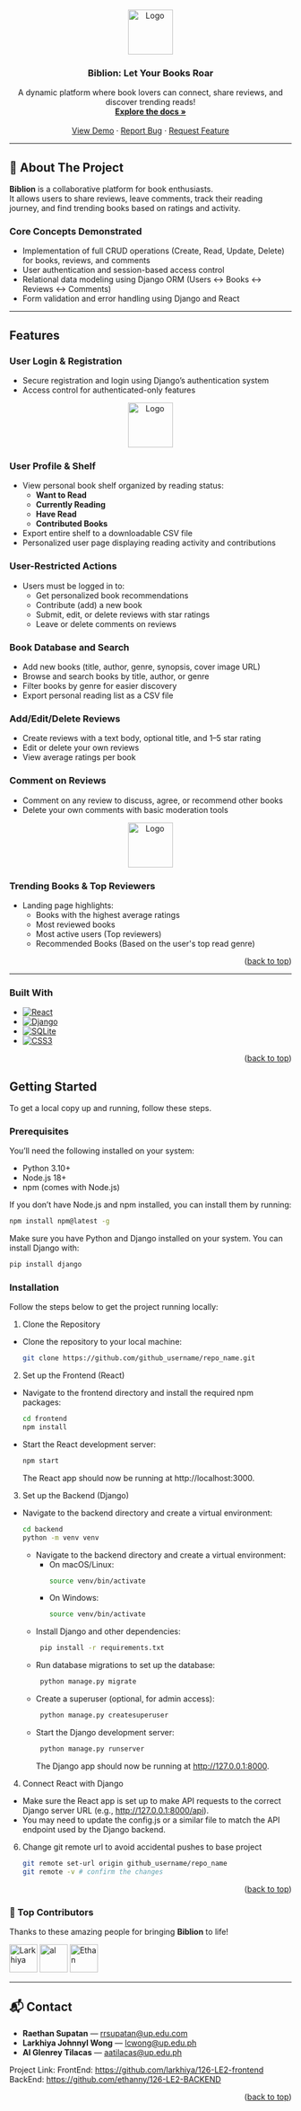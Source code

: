 

<a name="readme-top"></a>

<br />
<div align="center">
  <a href="https://github.com/larkhiya/126-LE2-frontend">
    <img src="myapp/public/logo.png" alt="Logo" width="80" height="80">
  </a>

  <h3 align="center">Biblion: Let Your Books Roar </h3>

  <p align="center">
    A dynamic platform where book lovers can connect, share reviews, and discover trending reads!
    <br />
    <a href="https://github.com/your_username/Biblion"><strong>Explore the docs »</strong></a>
    <br />
    <br />
    <a href="https://github.com/your_username/Biblion">View Demo</a>
    ·
    <a href="https://github.com/your_username/Biblion/issues">Report Bug</a>
    ·
    <a href="https://github.com/your_username/Biblion/issues">Request Feature</a>
  </p>
</div>

---


## 📖 About The Project

**Biblion** is a collaborative platform for book enthusiasts.  
It allows users to share reviews, leave comments, track their reading journey, and find trending books based on ratings and activity.

### Core Concepts Demonstrated

- Implementation of full CRUD operations (Create, Read, Update, Delete) for books, reviews, and comments
- User authentication and session-based access control
- Relational data modeling using Django ORM (Users ↔ Books ↔ Reviews ↔ Comments)
- Form validation and error handling using Django and React

---

## Features

### User Login & Registration
- Secure registration and login using Django’s authentication system
- Access control for authenticated-only features

<div align="center">
    <img src="myapp/public/myshelf.png" alt="Logo" width="80" height="80">
</div>

### User Profile & Shelf
- View personal book shelf organized by reading status:
  - **Want to Read**
  - **Currently Reading**
  - **Have Read**
  - **Contributed Books**
- Export entire shelf to a downloadable CSV file
- Personalized user page displaying reading activity and contributions

### User-Restricted Actions
- Users must be logged in to:
  - Get personalized book recommendations
  - Contribute (add) a new book
  - Submit, edit, or delete reviews with star ratings
  - Leave or delete comments on reviews

### Book Database and Search
- Add new books (title, author, genre, synopsis, cover image URL)
- Browse and search books by title, author, or genre
- Filter books by genre for easier discovery
- Export personal reading list as a CSV file

### Add/Edit/Delete Reviews
- Create reviews with a text body, optional title, and 1–5 star rating
- Edit or delete your own reviews
- View average ratings per book

### Comment on Reviews
- Comment on any review to discuss, agree, or recommend other books
- Delete your own comments with basic moderation tools


<div align="center">
    <img src="myapp/public/home.png" alt="Logo" width="80" height="80">
</div>

### Trending Books & Top Reviewers
- Landing page highlights:
  - Books with the highest average ratings
  - Most reviewed books
  - Most active users (Top reviewers)
  - Recommended Books (Based on the user's top read genre)

<p align="right">(<a href="#readme-top">back to top</a>)</p>

---

### Built With

* [![React][React.js]][React-url]
* [![Django][Django]][Django-url]
* [![SQLite][SQLite]][SQLite-url]
* [![CSS3][CSS3]][CSS3-url]

<p align="right">(<a href="#readme-top">back to top</a>)</p>


<!-- GETTING STARTED -->
## Getting Started

To get a local copy up and running, follow these steps.

### Prerequisites

You’ll need the following installed on your system:

- Python 3.10+
- Node.js 18+
- npm (comes with Node.js)

If you don’t have Node.js and npm installed, you can install them by running:
  ```sh
  npm install npm@latest -g
  ```
Make sure you have Python and Django installed on your system. You can install Django with:
  ```sh
  pip install django
  ```

### Installation

Follow the steps below to get the project running locally:

1. Clone the Repository
* Clone the repository to your local machine:
   ```sh
   git clone https://github.com/github_username/repo_name.git
   ```     
2. Set up the Frontend (React)

* Navigate to the frontend directory and install the required npm packages:
   ```sh
   cd frontend
   npm install
   ```
* Start the React development server:
   ```sh
   npm start
   ```
   The React app should now be running at http://localhost:3000.
  
3. Set up the Backend (Django)
* Navigate to the backend directory and create a virtual environment:
   ```sh
   cd backend
   python -m venv venv
   ```
  * Navigate to the backend directory and create a virtual environment:
    * On macOS/Linux:
      ```sh
      source venv/bin/activate
       ```
    * On Windows:
      ```sh
      source venv/bin/activate
       ```
  * Install Django and other dependencies:
    ```sh
     pip install -r requirements.txt
     ```
  * Run database migrations to set up the database:
    ```sh
     python manage.py migrate
     ```
  * Create a superuser (optional, for admin access):
    ```sh
     python manage.py createsuperuser
     ```
  * Start the Django development server:
    ```sh
     python manage.py runserver
     ```
    The Django app should now be running at http://127.0.0.1:8000.

4. Connect React with Django
* Make sure the React app is set up to make API requests to the correct Django server URL (e.g., http://127.0.0.1:8000/api).
* You may need to update the config.js or a similar file to match the API endpoint used by the Django backend.
      
6. Change git remote url to avoid accidental pushes to base project
   ```sh
   git remote set-url origin github_username/repo_name
   git remote -v # confirm the changes
   ```

<p align="right">(<a href="#readme-top">back to top</a>)</p>



### 👑 Top Contributors

Thanks to these amazing people for bringing **Biblion** to life!

<a href="https://github.com/larkhiya"><img src="https://avatars.githubusercontent.com/u/137350308?v=4" width="50px;" alt="Larkhiya" /></a>
<a href="https://github.com/alglenrey"><img src="https://avatars.githubusercontent.com/u/197783173?v=4&size=64" width="50px;" alt="al" /></a>
<a href="https://github.com/ethanny"><img src="https://avatars.githubusercontent.com/u/145535621?v=4" width="50px;" alt="Ethan" /></a>

---

<!-- CONTACT -->
## 📬 Contact

- **Raethan Supatan** — [rrsupatan@up.edu.com](mailto:rrsupatan@up.edu.com)
- **Larkhiya Johnnyl Wong** — [lcwong@up.edu.ph](mailto:lcwong@up.edu.ph)
- **Al Glenrey Tilacas** — [aatilacas@up.edu.ph](mailto:aatilacas@up.edu.ph)

Project Link:
FrontEnd: https://github.com/larkhiya/126-LE2-frontend
BackEnd: https://github.com/ethanny/126-LE2-BACKEND
<p align="right">(<a href="#readme-top">back to top</a>)</p>



<!-- MARKDOWN LINKS & IMAGES -->
<!-- https://www.markdownguide.org/basic-syntax/#reference-style-links -->

[Django]: https://img.shields.io/badge/Django-092E20?style=for-the-badge&logo=django&logoColor=white
[Django-url]: https://www.djangoproject.com/
[CSS3]: https://img.shields.io/badge/CSS3-1572B6?style=for-the-badge&logo=css3&logoColor=white
[CSS3-url]: https://developer.mozilla.org/en-US/docs/Web/CSS
[SQLite]: https://img.shields.io/badge/SQLite-003B57?style=for-the-badge&logo=sqlite&logoColor=white
[SQLite-url]: https://www.sqlite.org/


[React.js]: https://img.shields.io/badge/React-20232A?style=for-the-badge&logo=react&logoColor=61DAFB
[React-url]: https://reactjs.org/


